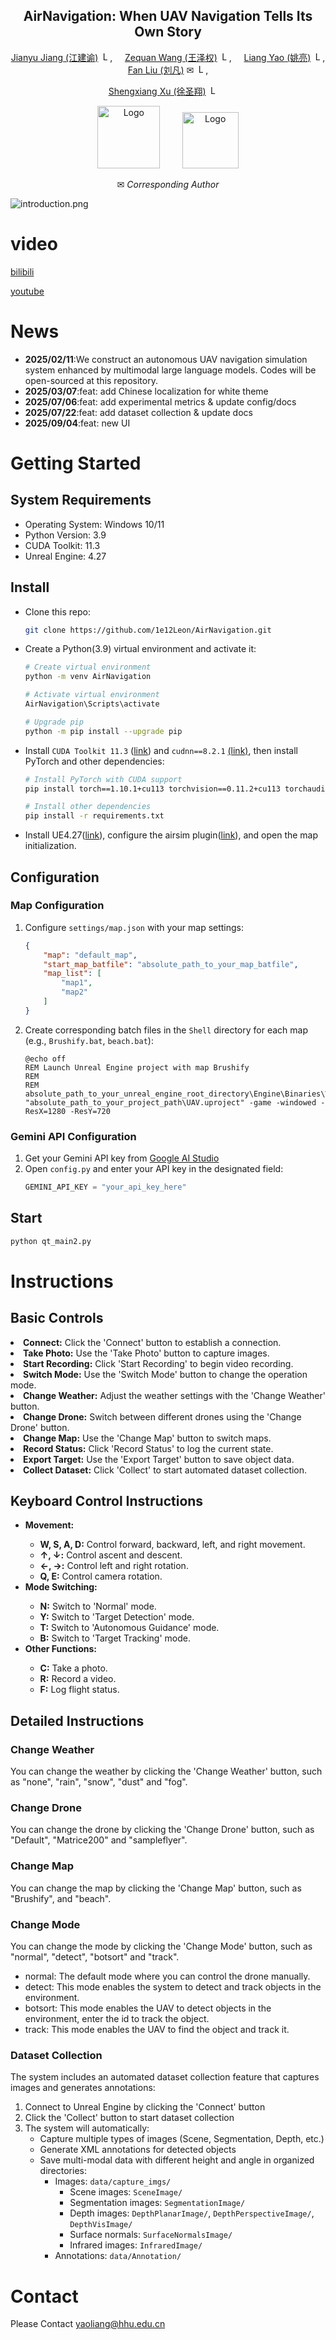 <div align="center">

## AirNavigation: When UAV Navigation Tells Its Own Story

[Jianyu Jiang (江建谕)](https://multimodality.group/author/%E6%B1%9F%E5%BB%BA%E8%B0%95/)
<img src="utils/hhu.jpg" alt="Logo" width="15">, &nbsp; &nbsp;
[Zequan Wang (王泽权)]() 
<img src="utils/hhu.jpg" alt="Logo" width="15">, &nbsp; &nbsp;
[Liang Yao (姚亮)](https://1e12leon.github.io/) 
<img src="utils/hhu.jpg" alt="Logo" width="15">, &nbsp; &nbsp;
[Fan Liu (刘凡)](https://multimodality.group/author/%E5%88%98%E5%87%A1/) ✉ 
<img src="utils/hhu.jpg" alt="Logo" width="15">, &nbsp; &nbsp;

[Shengxiang Xu (徐圣翔)](https://multimodality.group/author/%E5%BE%90%E5%9C%A3%E7%BF%94/) 
<img src="utils/SEU.png" alt="Logo" width="15"> &nbsp; &nbsp;

<img src="utils/hhu_text.png" alt="Logo" width="100"> &nbsp; &nbsp;  &nbsp; &nbsp; 
<img src="utils/seu_logo_text.jpg" alt="Logo" width="90">

✉ *Corresponding Author*


</div>

![introduction.png](introduction.png)

# video
[bilibili](https://www.bilibili.com/video/BV1b5AeeGEm2)

[youtube](https://youtube.com/watch?v=B3gYFj5jqyE)

# News

- **2025/02/11**:We construct an autonomous UAV navigation simulation system enhanced by multimodal large language models. Codes will be open-sourced at this repository.
- **2025/03/07**:feat: add Chinese localization for white theme
- **2025/07/06**:feat: add experimental metrics & update config/docs
- **2025/07/22**:feat: add dataset collection & update docs
- **2025/09/04**:feat: new UI

# Getting Started

## System Requirements

- Operating System: Windows 10/11
- Python Version: 3.9
- CUDA Toolkit: 11.3
- Unreal Engine: 4.27

## Install

- Clone this repo:

    ```bash
    git clone https://github.com/1e12Leon/AirNavigation.git
    ```
- Create a Python(3.9) virtual environment and activate it:

    ```bash
    # Create virtual environment
    python -m venv AirNavigation

    # Activate virtual environment
    AirNavigation\Scripts\activate

    # Upgrade pip
    python -m pip install --upgrade pip
    ```

- Install `CUDA Toolkit 11.3` ([link](https://developer.nvidia.com/cuda-11.3.0-download-archive)) and `cudnn==8.2.1` [(link)](https://developer.nvidia.com/rdp/cudnn-archive), then install PyTorch and other dependencies:

    ```bash
    # Install PyTorch with CUDA support
    pip install torch==1.10.1+cu113 torchvision==0.11.2+cu113 torchaudio==0.10.1 -f https://download.pytorch.org/whl/cu113/torch_stable.html

    # Install other dependencies
    pip install -r requirements.txt
    ```

- Install UE4.27([link](https://www.unrealengine.com)), configure the airsim plugin([link](https://zhuanlan.zhihu.com/p/618440744)), and open the map initialization.

## Configuration

### Map Configuration

1. Configure `settings/map.json` with your map settings:
   ```json
   {
       "map": "default_map",
       "start_map_batfile": "absolute_path_to_your_map_batfile",
       "map_list": [
           "map1",
           "map2"
       ]
   }
   ```

2. Create corresponding batch files in the `Shell` directory for each map (e.g., `Brushify.bat`, `beach.bat`):
   ```batch
   @echo off
   REM Launch Unreal Engine project with map Brushify
   REM 
   REM 
   absolute_path_to_your_unreal_engine_root_directory\Engine\Binaries\Win64\UE4Editor.exe "absolute_path_to_your_project_path\UAV.uproject" -game -windowed -ResX=1280 -ResY=720
   ```

### Gemini API Configuration

1. Get your Gemini API key from [Google AI Studio](https://ai.google.dev/gemini-api/docs/api-key)
2. Open `config.py` and enter your API key in the designated field:
   ```python
   GEMINI_API_KEY = "your_api_key_here"
   ```

## Start

```bash
python qt_main2.py
```

# Instructions

## Basic Controls
        
<li><b>Connect:</b> Click the 'Connect' button to establish a connection.</li>
<li><b>Take Photo:</b> Use the 'Take Photo' button to capture images.</li>
<li><b>Start Recording:</b> Click 'Start Recording' to begin video recording.</li>
<li><b>Switch Mode:</b> Use the 'Switch Mode' button to change the operation mode.</li>
<li><b>Change Weather:</b> Adjust the weather settings with the 'Change Weather' button.</li>
<li><b>Change Drone:</b> Switch between different drones using the 'Change Drone' button.</li>
<li><b>Change Map:</b> Use the 'Change Map' button to switch maps.</li>
<li><b>Record Status:</b> Click 'Record Status' to log the current state.</li>
<li><b>Export Target:</b> Use the 'Export Target' button to save object data.</li>
<li><b>Collect Dataset:</b> Click 'Collect' to start automated dataset collection.</li>

## Keyboard Control Instructions
<ul>
    <li><b>Movement:</b></li>
    <ul>
        <li><b>W, S, A, D:</b> Control forward, backward, left, and right movement.</li>
        <li><b>↑, ↓:</b> Control ascent and descent.</li>
        <li><b>←, →:</b> Control left and right rotation.</li>
        <li><b>Q, E:</b> Control camera rotation.</li>
    </ul>
    <li><b>Mode Switching:</b></li>
    <ul>
        <li><b>N:</b> Switch to 'Normal' mode.</li>
        <li><b>Y:</b> Switch to 'Target Detection' mode.</li>
        <li><b>T:</b> Switch to 'Autonomous Guidance' mode.</li>
        <li><b>B:</b> Switch to 'Target Tracking' mode.</li>
    </ul>
    <li><b>Other Functions:</b></li>
    <ul>
        <li><b>C:</b> Take a photo.</li>
        <li><b>R:</b> Record a video.</li>
        <li><b>F:</b> Log flight status.</li>
    </ul>
</ul>

## Detailed Instructions

### Change Weather

You can change the weather by clicking the 'Change Weather' button, such as "none", "rain", "snow", "dust" and "fog".

### Change Drone

You can change the drone by clicking the 'Change Drone' button, such as "Default", "Matrice200" and "sampleflyer".

### Change Map

You can change the map by clicking the 'Change Map' button, such as "Brushify", and "beach".

### Change Mode

You can change the mode by clicking the 'Change Mode' button, such as "normal", "detect", "botsort" and "track".

- normal: The default mode where you can control the drone manually.
- detect: This mode enables the system to detect and track objects in the environment.
- botsort: This mode enables the UAV to detect objects in the environment, enter the id to track the object.
- track: This mode enables the UAV to find the object and track it.

### Dataset Collection

The system includes an automated dataset collection feature that captures images and generates annotations:

1. Connect to Unreal Engine by clicking the 'Connect' button
2. Click the 'Collect' button to start dataset collection
3. The system will automatically:
   - Capture multiple types of images (Scene, Segmentation, Depth, etc.)
   - Generate XML annotations for detected objects
   - Save multi-modal data with different height and angle in organized directories:
     - Images: `data/capture_imgs/`
       - Scene images: `SceneImage/`
       - Segmentation images: `SegmentationImage/`
       - Depth images: `DepthPlanarImage/`, `DepthPerspectiveImage/`, `DepthVisImage/`
       - Surface normals: `SurfaceNormalsImage/`
       - Infrared images: `InfraredImage/`
     - Annotations: `data/Annotation/`
  


# Contact
Please Contact yaoliang@hhu.edu.cn
